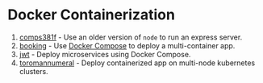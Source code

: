 # Docker Containerization
1. [comps381f](comps381f) - Use an older version of `node` to run an express server.
1. [booking](booking) - Use [Docker Compose](https://docs.docker.com/compose/) to deploy a multi-container app.
1. [jwt](jwt) - Deploy microservices using Docker Compose.
1. [toromannumeral](toromannumeral) - Deploy containerized app on multi-node kubernetes clusters.
